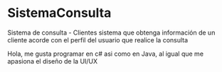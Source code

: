 # SistemaConsulta
Sistema de consulta - Clientes sistema que obtenga información de un cliente acorde con el perfil del usuario que realice la consulta

Hola, me gusta programar en c# asi como en Java, al igual que me apasiona el diseño de la UI/UX
